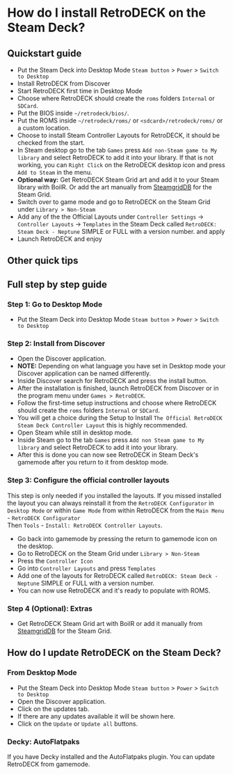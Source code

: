 # How do I install RetroDECK on the Steam Deck?



## Quickstart guide

- Put the Steam Deck into Desktop Mode `Steam button` > `Power` > `Switch to Desktop`
- Install RetroDECK from Discover
- Start RetroDECK first time in Desktop Mode
- Choose where RetroDECK should create the `roms` folders `Internal` or `SDCard`.
- Put the BIOS inside `~/retrodeck/bios/`.
- Put the ROMS inside `~/retrodeck/roms/` or `<sdcard>/retrodeck/roms/` or a custom location.
- Choose to install Steam Controller Layouts for RetroDECK, it should be checked from the start.
- In Steam desktop go to the tab `Games` press `Add non-Steam game to My library` and select RetroDECK to add it into your library. If that is not working, you can `Right Click` on the RetroDECK desktop icon and press `Add to Steam` in the menu.
- **Optional way:** Get RetroDECK Steam Grid art and add it to your Steam library with BoilR. Or add the art manually from [SteamgridDB](https://www.steamgriddb.com/search/grids?term=RetroDeck) for the Steam Grid.
- Switch over to game mode and go to RetroDECK on the Steam Grid under `Library > Non-Steam`
- Add any of the the Official Layouts under `Controller Settings` -> `Controller Layouts` -> `Templates` in the Steam Deck called `RetroDECK: Steam Deck - Neptune` SIMPLE or FULL with a version number. and apply
- Launch RetroDECK and enjoy

## Other quick tips


## Full step by step guide

### Step 1: Go to Desktop Mode

- Put the Steam Deck into Desktop Mode `Steam button` > `Power` > `Switch to Desktop`

### Step 2: Install from Discover

- Open the Discover application.
- **NOTE:** Depending on what language you have set in Desktop mode your Discover application can be named differently.
- Inside Discover search for RetroDECK and press the install button.
- After the installation is finished, launch RetroDECK from Discover or in the program menu under `Games > RetroDECK`.
- Follow the first-time setup instructions and choose where RetroDECK should create the `roms` folders `Internal` or `SDCard`.
- You will get a choice during the Setup to Install `The Official RetroDECK Steam Deck Controller Layout` this is highly recommended.
- Open Steam while still in desktop mode.
- Inside Steam go to the tab `Games` press `Add non Steam game to My library` and select RetroDECK to add it into your library.
- After this is done you can now see RetroDECK in Steam Deck's gamemode after you return to it from desktop mode.

### Step 3: Configure the official controller layouts

This step is only needed if you installed the layouts. If you missed installed the layout you can always reinstall it from the `RetroDECK Configurator` in `Desktop Mode` or within `Game Mode` from within RetroDECK from the `Main Menu` - `RetroDECK Configurator` <br>
Then `Tools` - `Install: RetroDECK Controller Layouts`.

- Go back into gamemode by pressing the return to gamemode icon on the desktop.
- Go to RetroDECK on the Steam Grid under `Library > Non-Steam`
- Press the `Controller Icon`
- Go into `Controller Layouts` and press `Templates`
- Add one of the layouts for RetroDECK called `RetroDECK: Steam Deck - Neptune` SIMPLE or FULL with a version number.
- You can now use RetroDECK and it's ready to populate with ROMS.


### Step 4 (Optional): Extras

- Get RetroDECK Steam Grid art with BoilR or add it manually from [SteamgridDB](https://www.steamgriddb.com/search/grids?term=RetroDeck) for the Steam Grid.


## How do I update RetroDECK on the Steam Deck?

### From Desktop Mode
- Put the Steam Deck into Desktop Mode `Steam button` > `Power` > `Switch to Desktop`
- Open the Discover application.
- Click on the updates tab.
- If there are any updates available it will be shown here.
- Click on the `Update` or `Update all` buttons.

### Decky: AutoFlatpaks
If you have Decky installed and the AutoFlatpaks plugin. You can update RetroDECK from gamemode. <br>



